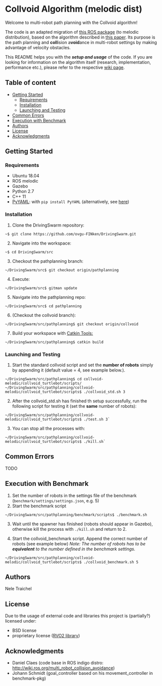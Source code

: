 # Collvoid Algorithm (melodic dist)
Welcome to multi-robot path planning with the Collvoid algorithm! 

The code is an adapted migration of [this ROS package](http://wiki.ros.org/multi_robot_collision_avoidance) (to melodic distribution), based on the algorithm described in [this paper](http://citeseerx.ist.psu.edu/viewdoc/download;jsessionid=4E0E826AEF1141BCD1F23906F0116645?doi=10.1.1.386.6439&rep=rep1&type=pdf). Its purpose is the path planning and **coll**ision a**void**ance in multi-robot settings by making advantage of velocity obstacles.

This README helps you with the ***setup and usage*** of the code. If you are looking for information on the algorithm itself (research, implementation, performance etc.), please refer to the respective [wiki page](https://github.com/ovgu-FINken/multi_robot_path_planning/wiki/Implemented-Algorithms:-Collvoid-Algorithm-melodic-dist).


<!-- TOC START min:1 max:5 link:true asterisk:false update:true -->
## Table of content
- [Getting Started](#Getting-Started)
  - [Requirements](#Requirements)
  - [Installation](#Installation)
  - [Launching and Testing](#Launching-and-Testing)
- [Common Errors](#Common-Errors)
- [Execution with Benchmark](#Execution-with-Benchmark)
- [Authors](#Authors)
- [License](#License)
- [Acknowledgments](#Acknowledgments)

<!-- TOC END -->
## Getting Started
### Requirements
- Ubuntu 18.04
- ROS melodic
- Gazebo
- Python 2.7
- C++ 11
- [PyYAML](https://pypi.org/project/PyYAML/): with `pip install PyYAML` (alternatively, see [here](https://pyyaml.org/wiki/PyYAML))

### Installation
  1. Clone the DrivingSwarm repository: 
  ```
  ~$ git clone https://github.com/ovgu-FINken/DrivingSwarm.git
  ```
  2. Navigate into the workspace: 
  ```
  ~$ cd DrivingSwarm/src
  ```
  3. Checkout the pathplanning branch:
  ```
  ~/DrivingSwarm/src$ git checkout origin/pathplanning 
  ```
  4. Execute:
  ```
  ~/DrivingSwarm/src$ gitman update
  ```
  5. Navigate into the pathplanning repo: 
   ```
   ~/DrivingSwarm/src$ cd pathplanning
   ```
  6. (Checkout the collvoid branch): 
   ```
   ~/DrivingSwarm/src/pathplanning$ git checkout origin/collvoid
  ```
  7. Build your workspace with [Catkin Tools: ](https://catkin-tools.readthedocs.io/en/latest/verbs/catkin_build.html)
  ```
  ~/DrivingSwarm/src/pathplanning$ catkin build
  ```

### Launching and Testing
1. Start the standard collvoid script and set the **number of robots** simply by appending it (default value = 4, see example below.).
  ```
  ~/DrivingSwarm/src/pathplanning$ cd collvoid-melodic/collvoid_turtlebot/scripts/
  ~/DrivingSwarm/src/pathplanning/collvoid-melodic/collvoid_turtlebot/scripts$ ./collvoid_std.sh 3
  ```

2. After the collvoid_std.sh has finished th setup successfully, run the following script for testing it (set the **same** number of robots):
```
~/DrivingSwarm/src/pathplanning/collvoid-melodic/collvoid_turtlebot/scripts$ ./test.sh 3`
```

3. You can stop all the processes with:
```
~/DrivingSwarm/src/pathplanning/collvoid-melodic/collvoid_turtlebot/scripts$ ./kill.sh`
```

## Common Errors
TODO

## Execution with Benchmark
1. Set the number of robots in the settings file of the benchmark (`benchmark/settings/settings.json`, e.g. 5)
2. Start the benchmark script
```
~/DrivingSwarm/src/pathplanning/benchmark/scripts$ ./benchmark.sh
```
3. Wait until the spawner has finished (robots should appear in Gazebo), otherwise kill the process with `./kill.sh` and return to 2.

4. Start the collvoid_benchmark script. Append the correct number of robots (see example below)
*Note: The number of robots has to be **equivalent** to the number defined in the benchmark settings.* 
```
~/DrivingSwarm/src/pathplanning/collvoid-melodic/collvoid_turtlebot/scripts$ ./collvoid_benchmark.sh 5
```


## Authors
Nele Traichel


## License
Due to the usage of external code and libraries this project is (partially?) licensed under:
- BSD license 
- proprietary license ([RVO2 library](http://gamma.cs.unc.edu/RVO2/documentation/2.0/))

## Acknowledgments
- Daniel Claes (code base in ROS indigo distro: http://wiki.ros.org/multi_robot_collision_avoidance)
- Johann Schmidt (goal_controller based on his movement_controller in benchmark-pkg)
